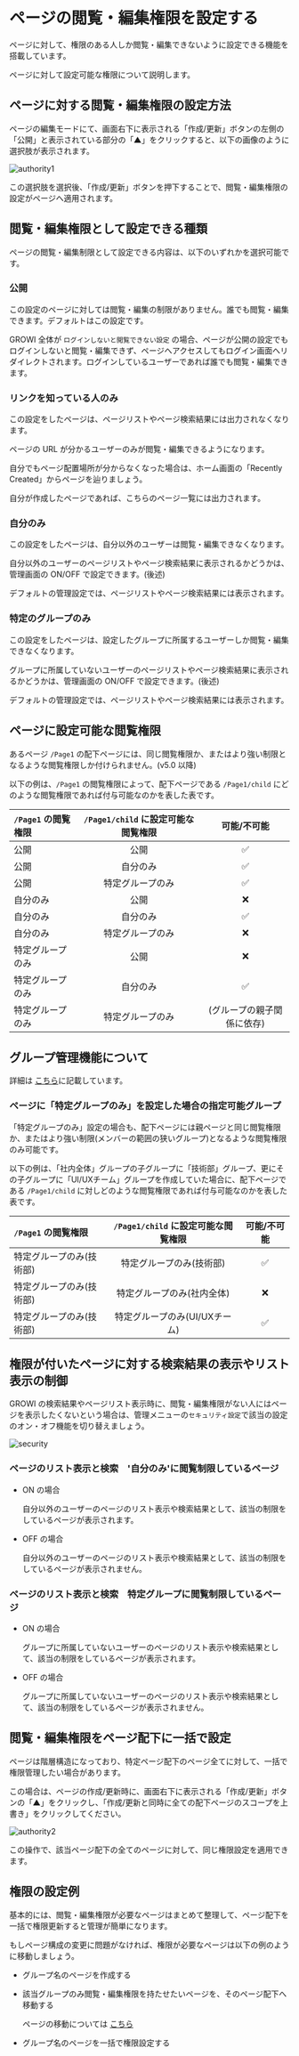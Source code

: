 # ページの閲覧・編集権限を設定する

ページに対して、権限のある人しか閲覧・編集できないように設定できる機能を搭載しています。

ページに対して設定可能な権限について説明します。

## ページに対する閲覧・編集権限の設定方法

ページの編集モードにて、画面右下に表示される「作成/更新」ボタンの左側の「公開」と表示されている部分の「▲」をクリックすると、以下の画像のように選択肢が表示されます。

![authority1](./images/authority1.png)

この選択肢を選択後、「作成/更新」ボタンを押下することで、閲覧・編集権限の設定がページへ適用されます。

## 閲覧・編集権限として設定できる種類

ページの閲覧・編集制限として設定できる内容は、以下のいずれかを選択可能です。

### 公開

  この設定のページに対しては閲覧・編集の制限がありません。誰でも閲覧・編集できます。デフォルトはこの設定です。

  GROWI 全体が `ログインしないと閲覧できない設定` の場合、ページが公開の設定でもログインしないと閲覧・編集できず、ページへアクセスしてもログイン画面へリダイレクトされます。ログインしているユーザーであれば誰でも閲覧・編集できます。

### リンクを知っている人のみ
  
  この設定をしたページは、ページリストやページ検索結果には出力されなくなります。

  ページの URL が分かるユーザーのみが閲覧・編集できるようになります。

  自分でもページ配置場所が分からなくなった場合は、ホーム画面の「Recently Created」からページを辿りましょう。
  
  自分が作成したページであれば、こちらのページ一覧には出力されます。

### 自分のみ

  この設定をしたページは、自分以外のユーザーは閲覧・編集できなくなります。

  自分以外のユーザーのページリストやページ検索結果に表示されるかどうかは、管理画面の ON/OFF で設定できます。(後述)

  デフォルトの管理設定では、ページリストやページ検索結果には表示されます。

### 特定のグループのみ

  この設定をしたページは、設定したグループに所属するユーザーしか閲覧・編集できなくなります。

  グループに所属していないユーザーのページリストやページ検索結果に表示されるかどうかは、管理画面の ON/OFF で設定できます。(後述)

  デフォルトの管理設定では、ページリストやページ検索結果には表示されます。

## ページに設定可能な閲覧権限

あるページ `/Page1` の配下ページには、同じ閲覧権限か、またはより強い制限となるような閲覧権限しか付けられません。(v5.0 以降)

以下の例は、`/Page1` の閲覧権限によって、配下ページである `/Page1/child` にどのような閲覧権限であれば付与可能なのかを表した表です。

| `/Page1` の閲覧権限 | `/Page1/child` に設定可能な閲覧権限 | 可能/不可能 |
|:--|:------------:|:------------:|
| 公開 | 公開 | :white_check_mark: |
| 公開 | 自分のみ | :white_check_mark: |
| 公開 | 特定グループのみ | :white_check_mark: |
| 自分のみ | 公開 | :x: |
| 自分のみ | 自分のみ | :white_check_mark: |
| 自分のみ | 特定グループのみ | :x: |
| 特定グループのみ | 公開 | :x: |
| 特定グループのみ | 自分のみ | :white_check_mark: |
| 特定グループのみ | 特定グループのみ | (グループの親子関係に依存) |


## グループ管理機能について

詳細は [こちら](/ja/admin-guide/management-cookbook/group.html)に記載しています。

### ページに「特定グループのみ」を設定した場合の指定可能グループ

「特定グループのみ」設定の場合も、配下ページには親ページと同じ閲覧権限か、またはより強い制限(メンバーの範囲の狭いグループ)となるような閲覧権限のみ可能です。

以下の例は、「社内全体」グループの子グループに「技術部」グループ、更にその子グループに「UI/UXチーム」グループを作成していた場合に、配下ページである `/Page1/child` に対しどのような閲覧権限であれば付与可能なのかを表した表です。

| `/Page1` の閲覧権限 | `/Page1/child` に設定可能な閲覧権限 | 可能/不可能 |
|:--|:------------:|:------------:|
| 特定グループのみ(技術部) | 特定グループのみ(技術部) | :white_check_mark: |
| 特定グループのみ(技術部) | 特定グループのみ(社内全体) | :x: |
| 特定グループのみ(技術部) | 特定グループのみ(UI/UXチーム) | :white_check_mark: |


## 権限が付いたページに対する検索結果の表示やリスト表示の制御

GROWI の検索結果やページリスト表示時に、閲覧・編集権限がない人にはページを表示したくないという場合は、管理メニューの`セキュリティ設定`で該当の設定のオン・オフ機能を切り替えましょう。

![security](./images/security.png)

### ページのリスト表示と検索　'自分のみ'に閲覧制限しているページ

- ON の場合

  自分以外のユーザーのページのリスト表示や検索結果として、該当の制限をしているページが表示されます。

- OFF の場合

  自分以外のユーザーのページのリスト表示や検索結果として、該当の制限をしているページが表示されません。

### ページのリスト表示と検索　特定グループに閲覧制限しているページ

- ON の場合

  グループに所属していないユーザーのページのリスト表示や検索結果として、該当の制限をしているページが表示されます。

- OFF の場合

  グループに所属していないユーザーのページのリスト表示や検索結果として、該当の制限をしているページが表示されません。

## 閲覧・編集権限をページ配下に一括で設定

ページは階層構造になっており、特定ページ配下のページ全てに対して、一括で権限管理したい場合があります。

この場合は、ページの作成/更新時に、画面右下に表示される「作成/更新」ボタンの「▲」をクリックし、「作成/更新と同時に全ての配下ページのスコープを上書き」をクリックしてください。

![authority2](./images/authority2.png)

この操作で、該当ページ配下の全てのページに対して、同じ権限設定を適用できます。

## 権限の設定例

基本的には、閲覧・編集権限が必要なページはまとめて整理して、ページ配下を一括で権限更新すると管理が簡単になります。

もしページ構成の変更に問題がなければ、権限が必要なページは以下の例のように移動しましょう。

- グループ名のページを作成する

- 該当グループのみ閲覧・編集権限を持たせたいページを、そのページ配下へ移動する

  ページの移動については [こちら](/ja/guide/features/page_operation.html)

- グループ名のページを一括で権限設定する
